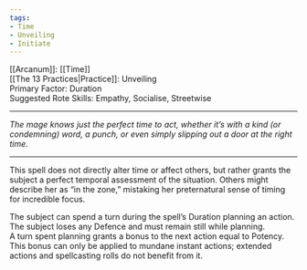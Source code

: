 ```yaml
---
tags:
- Time
- Unveiling
- Initiate
---
```


[[Arcanum]]: [[Time]]\
[[The 13 Practices|Practice]]: Unveiling\
Primary Factor: Duration\
Suggested Rote Skills: Empathy, Socialise, Streetwise

---

_The mage knows just the perfect time to act, whether it’s with a kind (or condemning) word, a punch, or even simply slipping out a door at the right time._

---

This spell does not directly alter time or affect others, but rather grants the subject a perfect temporal assessment of the situation. Others might describe her as “in the zone,” mistaking her preternatural sense of timing for incredible focus.

The subject can spend a turn during the spell’s Duration planning an action. The subject loses any Defence and must remain still while planning.\
A turn spent planning grants a bonus to the next action equal to Potency.\
This bonus can only be applied to mundane instant actions; extended actions and spellcasting rolls do not benefit from it.